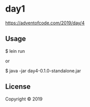 # day1

https://adventofcode.com/2019/day/4

## Usage

$ lein run

or

$ java -jar day4-0.1.0-standalone.jar

## License

Copyright © 2019
